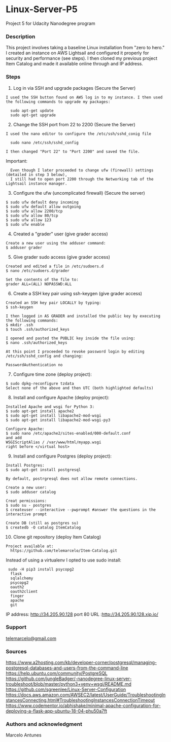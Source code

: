 # Linux-Server-P5
Project 5 for Udacity Nanodegree program

### Description
This project involves taking a baseline Linux installation from "zero to hero."  I created an instance on AWS Lightsail and configured it properly for security and performance (see steps).  I then cloned my previous project Item Catalog and made it available online through and IP address.

### Steps
1. Log in via SSH and upgrade packages (Secure the Server)
  ```
  I used the SSH button found on AWS log in to my instance. I then used the following commands to upgrade my packages:
  
    sudo apt-get update
    sudo apt-get upgrade
  ```
2. Change the SSH port from 22 to 2200 (Secure the Server)
  ```
  I used the nano editor to configure the /etc/ssh/sshd_conig file
  
    sudo nano /etc/ssh/sshd_config
    
  I then changed "Port 22" to "Port 2200" and saved the file.
  ```
  Important:
  ```
    Even though I later proceeded to change ufw (firewall) settings (detailed in step 3 below), 
    I still had to open port 2200 through the Networking tab of the Lightsail instance manager.
  ```
  
3. Configure the ufw (uncomplicated firewall) (Secure the server)
  ```
  $ sudo ufw default deny incoming
  $ sudo ufw default allow outgoing
  $ sudo ufw allow 2200/tcp
  $ sudo ufw allow 80/tcp
  $ sudo ufw allow 123
  $ sudo ufw enable
  ```
  
4. Created a "grader" user (give grader access)
  ```
  Create a new user using the adduser command:
  $ adduser grader
  ```
5. Give grader sudo access (give grader access)
  ```
  Created and edited a file in /etc/sudoers.d
  $ nano /etc/sudoers.d/grader
  
  Set the contents of the file to:
  grader ALL=(ALL) NOPASSWD:ALL 
  ```
6. Create a SSH key pair using ssh-keygen (give grader access)
  ```
  Created an SSH key pair LOCALLY by typing:
  $ ssh-keygen
  
  I then logged in AS GRADER and installed the public key by executing the following commands:
  $ mkdir .ssh
  $ touch .ssh/authorized_keys
  
  I opened and pasted the PUBLIC key inside the file using:
  $ nano .ssh/authorized_keys
  
  At this point I proceeded to revoke password login by editing /etc/ssh/sshd_config and changing:
  
  PasswordAuthentication no
  ```
  
7. Configure time zone (deploy project):
  ```
  $ sudo dpkg-reconfigure tzdata
  Select none of the above and then UTC (both highlighted defaults)
  ```
  
8. Install and configure Apache (deploy project):
  ```
  Installed Apache and wsgi for Python 3:
  $ sudo apt-get install apache2
  $ sudo apt-get install libapache2-mod-wsgi
  $ sudo apt-get install libapache2-mod-wsgi-py3
  
  Configure Apache:
  $ sudo nano /etc/apache2/sites-enabled/000-default.conf
  and add
  WSGIScriptAlias / /var/www/html/myapp.wsgi
  right before </virtual host>
  ```
 
9. Install and configure Postgres (deploy project):
  ```
  Install Postgres:
  $ sudo apt-get install postgresql
  
  By default, postrgresql does not allow remote connections.
  
  Create a new user:
  $ sudo adduser catalog
  
  Creat permissions:
  $ sudo su - postgres
  $ createuser --interactive --pwprompt #answer the questions in the interactive prompt
  
  Create DB (still as postgres su)
  $ createdb -O catalog ItemCatalog
  ```
 
10. Clone git repository (deploy Item Catalog)
```
Project available at:
  https://github.com/telemarcelo/Item-Catalog.git
```
 Instead of using a virtualenv I opted to use sudo install:
```
 sudo -H pip3 install psycopg2
  flask
  sqlalchemy
  psycopg2
  oauth2
  oauth2client
  finger
  apache
  git
```

IP address: http://34.205.90.128 port 80
URL :http://34.205.90.128.xip.io/

### Support
telemarcelo@gmail.com

### Sources
https://www.a2hosting.com/kb/developer-corner/postgresql/managing-postgresql-databases-and-users-from-the-command-line
https://help.ubuntu.com/community/PostgreSQL
https://github.com/jungleBadger/-nanodegree-linux-server-troubleshoot/blob/master/python3+venv+wsgi/README.md
https://github.com/sgreenlee/Linux-Server-Configuration
https://docs.aws.amazon.com/AWSEC2/latest/UserGuide/TroubleshootingInstancesConnecting.html#TroubleshootingInstancesConnectionTimeout
https://www.codementor.io/abhishake/minimal-apache-configuration-for-deploying-a-flask-app-ubuntu-18-04-phu50a7ft

### Authors and acknowledgment
Marcelo Antunes



